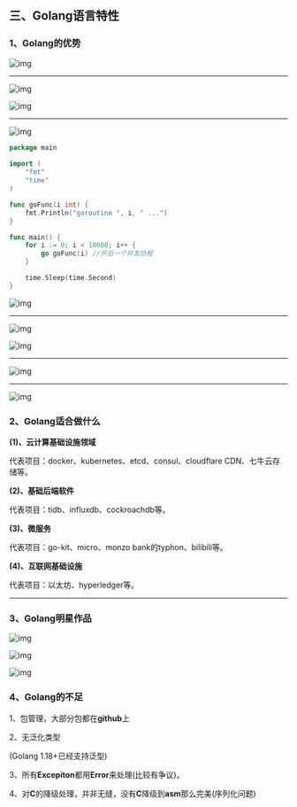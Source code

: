 ## 三、Golang语言特性



### 1、Golang的优势



![img](三、Golang语言特性.assets/1650470888012-e20eedfd-9064-4d4e-b040-d6878aaa96ad.png)





------

![img](三、Golang语言特性.assets/1650471318257-8884275c-9fe9-41de-8251-1bb828d50aa6.png)



![img](三、Golang语言特性.assets/1650471330308-12d4e2a3-7355-46f6-9af4-1ed10e39538e.png)

------

![img](三、Golang语言特性.assets/1650471363769-9ded1e7a-acb0-4d6c-b4c1-61f9b77589b0.png)



```go
package main
  
import (
    "fmt"
    "time"
)

func goFunc(i int) {
    fmt.Println("goroutine ", i, " ...")
}

func main() {
    for i := 0; i < 10000; i++ {
        go goFunc(i) //开启一个并发协程
    }

    time.Sleep(time.Second)
}
```



![img](三、Golang语言特性.assets/1650471374246-adf62ac5-7eba-45c9-bcd7-ccc2f8141640.png)

------

![img](三、Golang语言特性.assets/1650471446832-5722e0a9-5522-469b-9ea9-296c373e3d66.png)



![img](三、Golang语言特性.assets/1650471454878-bf9c4abc-62c5-42f8-b595-b16d99d10743.png)

------

![img](三、Golang语言特性.assets/1650471465058-b5db8451-e1d8-4ce4-a572-cc3d8be9bdc1.png)

------

![img](三、Golang语言特性.assets/1650471474504-6de5ec53-2447-4bdd-8a08-36ae40283ece.png)



### 2、Golang适合做什么



**(1)、云计算基础设施领域**



代表项目：docker、kubernetes、etcd、consul、cloudflare CDN、七牛云存储等。



**(2)、基础后端软件**



代表项目：tidb、influxdb、cockroachdb等。



**(3)、微服务**



代表项目：go-kit、micro、monzo bank的typhon、bilibili等。



**(4)、互联网基础设施**



代表项目：以太坊、hyperledger等。

------

### 3、Golang明星作品



![img](三、Golang语言特性.assets/1650471498432-166e36fd-6294-460c-bbcd-96f6e784f8a9.png)



![img](三、Golang语言特性.assets/1650471506905-c3bf704e-d2fc-41e1-8e01-0a4907ae28fc.png)



![img](三、Golang语言特性.assets/1650471515654-27569b7e-d67a-45f6-8d8f-54bd616da975.png)



### 4、Golang的不足



1、包管理，大部分包都在**github**上



2、无泛化类型

(Golang 1.18+已经支持泛型)



3、所有**Excepiton**都用**Error**来处理(比较有争议)。



4、对**C**的降级处理，并非无缝，没有**C**降级到**asm**那么完美(序列化问题)